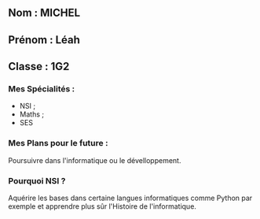 
## Nom : MICHEL

## Prénom : Léah

## Classe : 1G2

### Mes Spécialités :
- NSI ;
- Maths ;
- SES

### Mes Plans pour le future :
Poursuivre dans l'informatique ou le dévelloppement.

### Pourquoi NSI ?
Aquérire les bases dans certaine langues informatiques comme Python par exemple et apprendre plus sûr l'Histoire de l'informatique.

